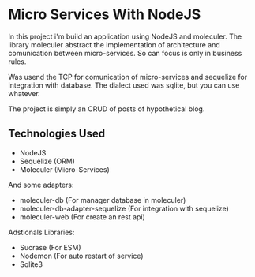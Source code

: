 # Micro Services With NodeJS

In this project i'm build an application using NodeJS and moleculer. The library moleculer abstract the implementation of architecture and comunication between micro-services. So can focus is only in business rules.

Was usend the TCP for comunication of micro-services and sequelize for integration with database. The dialect used was sqlite, but you can use whatever.

The project is simply an CRUD of posts of hypothetical blog.

## Technologies Used

- NodeJS
- Sequelize (ORM)
- Moleculer (Micro-Services)

And some adapters:

- moleculer-db (For manager database in moleculer)
- moleculer-db-adapter-sequelize (For integration with sequelize)
- moleculer-web (For create an rest api)

Adstionals Libraries:

- Sucrase (For ESM)
- Nodemon (For auto restart of service)
- Sqlite3